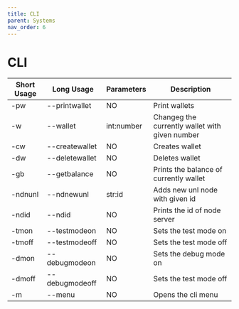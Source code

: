 ```yaml
---
title: CLI
parent: Systems
nav_order: 6
---
```


# CLI

| Short Usage | Long Usage | Parameters | Description |
|---|---|---|---|
| -pw | --printwallet | NO | Print wallets |
| -w | --wallet | int:number | Changeg the currently wallet with given number |
| -cw | --createwallet | NO | Creates wallet |
| -dw | --deletewallet | NO | Deletes wallet |
| -gb | --getbalance | NO | Prints the balance of currently wallet |
| -ndnunl | --ndnewunl | str:id | Adds new unl node with given id |
| -ndid | --ndid | NO | Prints the id of node server |
| -tmon | --testmodeon | NO | Sets the test mode on |
| -tmoff | --testmodeoff | NO | Sets the test mode off |
| -dmon | --debugmodeon | NO | Sets the debug mode on |
| -dmoff | --debugmodeoff | NO | Sets the test mode off |
| -m | --menu | NO | Opens the cli menu |
